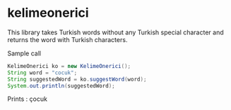 # kelimeonerici

This library takes Turkish words without any Turkish special character and returns the word with Turkish characters.

Sample call 

```java
KelimeOnerici ko = new KelimeOnerici();
String word = "cocuk";
String suggestedWord = ko.suggestWord(word);
System.out.println(suggestedWord);
```

Prints : çocuk
